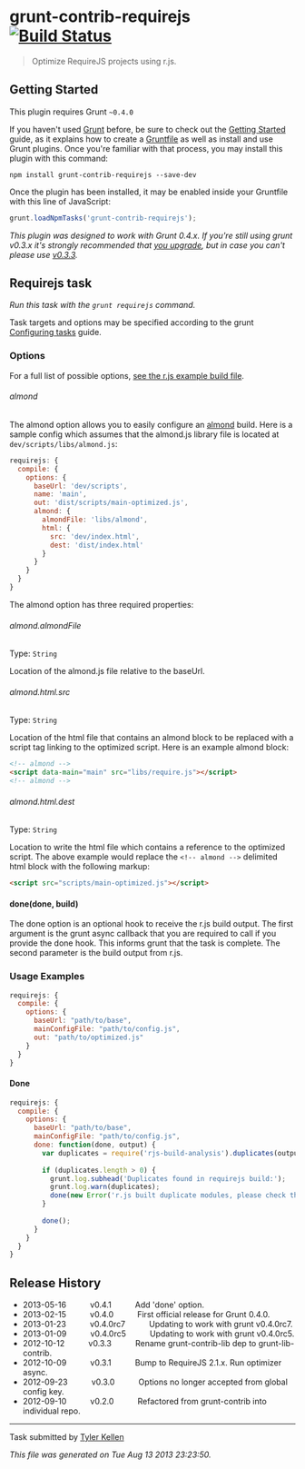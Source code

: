# grunt-contrib-requirejs [![Build Status](https://travis-ci.org/gruntjs/grunt-contrib-requirejs.png?branch=master)](https://travis-ci.org/gruntjs/grunt-contrib-requirejs)

> Optimize RequireJS projects using r.js.



## Getting Started
This plugin requires Grunt `~0.4.0`

If you haven't used [Grunt](http://gruntjs.com/) before, be sure to check out the [Getting Started](http://gruntjs.com/getting-started) guide, as it explains how to create a [Gruntfile](http://gruntjs.com/sample-gruntfile) as well as install and use Grunt plugins. Once you're familiar with that process, you may install this plugin with this command:

```shell
npm install grunt-contrib-requirejs --save-dev
```

Once the plugin has been installed, it may be enabled inside your Gruntfile with this line of JavaScript:

```js
grunt.loadNpmTasks('grunt-contrib-requirejs');
```

*This plugin was designed to work with Grunt 0.4.x. If you're still using grunt v0.3.x it's strongly recommended that [you upgrade](http://gruntjs.com/upgrading-from-0.3-to-0.4), but in case you can't please use [v0.3.3](https://github.com/gruntjs/grunt-contrib-requirejs/tree/grunt-0.3-stable).*



## Requirejs task
_Run this task with the `grunt requirejs` command._

Task targets and options may be specified according to the grunt [Configuring tasks](http://gruntjs.com/configuring-tasks) guide.
### Options

For a full list of possible options, [see the r.js example build file](https://github.com/jrburke/r.js/blob/master/build/example.build.js).

###### almond

The almond option allows you to easily configure an [almond](https://github.com/jrburke/almond) build. Here is a sample config which assumes that the almond.js library file is located at `dev/scripts/libs/almond.js`:

```js
requirejs: {
  compile: {
    options: {
      baseUrl: 'dev/scripts',
      name: 'main',
      out: 'dist/scripts/main-optimized.js',
      almond: {
        almondFile: 'libs/almond',
        html: {
          src: 'dev/index.html',
          dest: 'dist/index.html'
        }
      }
    }
  }
}
```

The almond option has three required properties: 

###### almond.almondFile
Type: `String`

Location of the almond.js file relative to the baseUrl.

###### almond.html.src
Type: `String`

Location of the html file that contains an almond block to be replaced with a script tag linking to the optimized script. Here is an example almond block:
```html
<!-- almond -->
<script data-main="main" src="libs/require.js"></script>
<!-- almond -->
```

###### almond.html.dest
Type: `String`

Location to write the html file which contains a reference to the optimized script. The above example would replace the `<!-- almond -->` delimited html block with the following markup:
```html
<script src="scripts/main-optimized.js"></script>
```

#### done(done, build)

The done option is an optional hook to receive the r.js build output. The first argument is the grunt async callback that you are required to call if you provide the done hook. This informs grunt that the task is complete. The second parameter is the build output from r.js.


### Usage Examples

```js
requirejs: {
  compile: {
    options: {
      baseUrl: "path/to/base",
      mainConfigFile: "path/to/config.js",
      out: "path/to/optimized.js"
    }
  }
}
```

#### Done

```js
requirejs: {
  compile: {
    options: {
      baseUrl: "path/to/base",
      mainConfigFile: "path/to/config.js",
      done: function(done, output) {
        var duplicates = require('rjs-build-analysis').duplicates(output);
        
        if (duplicates.length > 0) {
          grunt.log.subhead('Duplicates found in requirejs build:');
          grunt.log.warn(duplicates);
          done(new Error('r.js built duplicate modules, please check the excludes option.'));
        }
        
        done();
      }
    }
  }
}
```


## Release History

 * 2013-05-16   v0.4.1   Add 'done' option.
 * 2013-02-15   v0.4.0   First official release for Grunt 0.4.0.
 * 2013-01-23   v0.4.0rc7   Updating to work with grunt v0.4.0rc7.
 * 2013-01-09   v0.4.0rc5   Updating to work with grunt v0.4.0rc5.
 * 2012-10-12   v0.3.3   Rename grunt-contrib-lib dep to grunt-lib-contrib.
 * 2012-10-09   v0.3.1   Bump to RequireJS 2.1.x. Run optimizer async.
 * 2012-09-23   v0.3.0   Options no longer accepted from global config key.
 * 2012-09-10   v0.2.0   Refactored from grunt-contrib into individual repo.

---

Task submitted by [Tyler Kellen](http://goingslowly.com/)

*This file was generated on Tue Aug 13 2013 23:23:50.*

